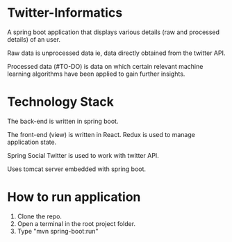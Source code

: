 # Twitter-Informatics
A spring boot application that displays various details (raw and processed details) of an user. 

Raw data is unprocessed data ie, data directly obtained from the twitter API.

Processed data (#TO-DO) is data on which certain relevant machine learning algorithms have been applied to gain 
further insights.

# Technology Stack

The back-end is written in spring boot.

The front-end (view) is written in React. Redux is used to manage application state.

Spring Social Twitter is used to work with twitter API.

Uses tomcat server embedded with spring boot.

# How to run application
1. Clone the repo.
2. Open a terminal in the root project folder.
3. Type "mvn spring-boot:run"

